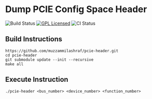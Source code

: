 # Dump PCIE Config Space Header

![Build Status](https://img.shields.io/badge/build-yes-brightgreen)
[![GPL Licensed](https://img.shields.io/badge/license-GPL-blue)](LICENSE)
![CI Status](https://img.shields.io/badge/version-v0.1-blue)

## Build Instructions
```
https://github.com/muzzammilashraf/pcie-header.git
cd pcie-header
git submodule update --init --recursive
make all
```

## Execute Instruction
```
./pcie-header <bus_number> <device_number> <function_number>
```

